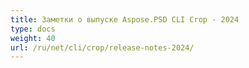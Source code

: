 ```yaml
---
title: Заметки о выпуске Aspose.PSD CLI Crop - 2024
type: docs
weight: 40
url: /ru/net/cli/crop/release-notes-2024/
---
```

